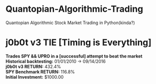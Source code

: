 # Quantopian-Algorithmic-Trading
Quantopian Algorithmic Stock Market Trading in Python(kinda?)

# j0b0t v3 TIE [Timing is Everything]
<b>Trades SPY && UPRO in a [successful] attempt to beat the market</b><br />
<b>Historical backtesting:</b>  01/01/2010 -> 09/14/2016<br />
<b>j0b0t v3 RETURN:</b>         432.4%<br />
<b>SPY Benchmark RETURN:</b>    116.8%<br />
<b>Initial Investment:</b>      $1000.00

